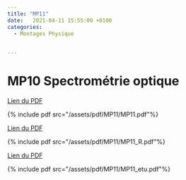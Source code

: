 ```yaml
---
title: "MP11"
date:   2021-04-11 15:55:00 +0100
categories:
  - Montages Physique

  
---
```


# MP10 Spectrométrie optique

[Lien du PDF](/assets/pdf/MP11/MP11.pdf)

{% include pdf src="/assets/pdf/MP11/MP11.pdf"%}

[Lien du PDF](/assets/pdf/MP11/MP11_R.pdf)

{% include pdf src="/assets/pdf/MP11/MP11_R.pdf"%}

[Lien du PDF](/assets/pdf/MP11/MP11_etu.pdf)

{% include pdf src="/assets/pdf/MP11/MP11_etu.pdf"%}
